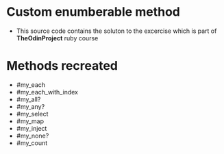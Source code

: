 # Custom enumberable method
- This source code contains the soluton to the excercise which is part of <b>TheOdinProject</b> ruby course

# Methods recreated

* #my_each 
* #my_each_with_index 
* #my_all? 
* #my_any? 
* #my_select 
* #my_map 
* #my_inject
* #my_none?
* #my_count

